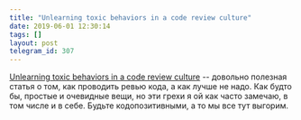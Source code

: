 ```yaml
---
title: "Unlearning toxic behaviors in a code review culture"
date: 2019-06-01 12:30:14
tags: []
layout: post
telegram_id: 307
---
```


[Unlearning toxic behaviors in a code review culture](https://www.freecodecamp.org/news/unlearning-toxic-behaviors-in-a-code-review-culture-b7c295452a3c/) -- довольно полезная статья о том, как проводить ревью кода, а как лучше не надо. Как будто бы, простые и очевидные вещи, но эти грехи я ой как часто замечаю, в том числе и в себе. Будьте кодопозитивными, а то мы все тут выгорим.
